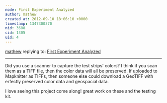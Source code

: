 ```yaml
---
node: First Experiment Analyzed 
author: mathew
created_at: 2012-09-10 18:06:10 +0000
timestamp: 1347300370
nid: 3688
cid: 1305
uid: 4
---
```




[mathew](../profile/mathew) replying to: [First Experiment Analyzed ](../notes/megan/9-7-2012/first-experiment-analyzed)

----
Did you use a scanner to capture the test strips' colors? I think if you scan them as a TIFF file, then the color data will all be preserved.  If uploaded to Mapknitter as TIFFs, then someone else could download a GeoTIFF with erfectly preserved color data and geospacial data.

I love seeing this project come along! great work on these and the testing kit.